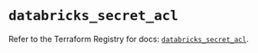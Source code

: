 # `databricks_secret_acl`

Refer to the Terraform Registry for docs: [`databricks_secret_acl`](https://registry.terraform.io/providers/databricks/databricks/1.66.0/docs/resources/secret_acl).
